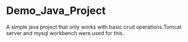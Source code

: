 # Demo_Java_Project
A simple java project that only works with basic crud operations.Tomcat server and mysql workbench were used for this.
